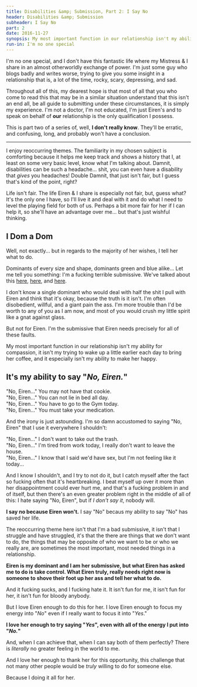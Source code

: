 ```yaml
---
title: Disabilities &amp; Submission, Part 2: I Say No
header: Disabilities &amp; Submission
subheader: I Say No
part: 2
date: 2016-11-27
synopsis: My most important function in our relationship isn't my ability for compassion, it isn't my trying to wake up a little earlier each day to bring her coffee, and it especially isn't my ability to make her happy.  It's my ability to say "No, Eiren."
run-in: I'm no one special
---
```


I'm no one special, and I don't have this fantastic life where my Mistress & I share in an almost otherworldly exchange of power.  I'm just some guy who blogs badly and writes worse, trying to give you some insight in a relationship that is, a lot of the time, rocky, scary, depressing, and sad.

Throughout all of this, my dearest hope is that most of all that you who come to read this that may be in a similar situation understand that this isn't an end all, be all guide to submitting under these circumstances, it is simply my experience.  I'm not a doctor, I'm not educated, I'm just Eiren's and to speak on behalf of **our** relationship is the only qualification I possess.

This is part two of a series of, well, **I don't really know**.  They'll be erratic, and confusing, long, and probably won't have a conclusion.

<hr>

I enjoy reoccurring themes.  The familiarity in my chosen subject is comforting because it helps me keep track and shows a history that I, at least on some very basic level, know what I'm talking about.  Damnit, disabilities can be such a headache... shit, you can even have a disability that *gives* you headaches! Double Damnit, that just isn't fair, but I guess that's kind of the point, right?

Life isn't fair. The life Eiren & I share is especially not fair, but, guess what?  It's the only one I have, so I'll live it and deal with it and do what I need to level the playing field for both of us.  Perhaps a bit more fair for her if I can help it, so she'll have an advantage over me... but that's just wishful thinking.

## I Dom a Dom

Well, not exactly... but in regards to the majority of her wishes, I tell her what to do.

Dominants of every size and shape, dominants green and blue alike... Let me tell you something: I'm a fucking terrible submissive.  We've talked about this [here](http://prickyourfinger.org/2015/11/06/disabilities-and-submission-part-1-fixing), [here](http://prickyourfinger.org/2016/04/24/the-whole-person-approach-to-submission), and [here](http://prickyourfinger.org/2016/05/27/lose-yourself-to-the-music).

I don't know a single dominant who would deal with half the shit I pull with Eiren and think that it's okay, because the truth is it isn't.  I'm often disobedient, willful, and a giant pain the ass.  I'm more trouble than I'd be worth to any of you as I am now, and most of you would crush my little spirit like a gnat against glass.

But not for Eiren.  I'm the submissive that Eiren needs precisely for all of these faults.

My most important function in our relationship isn't my ability for compassion, it isn't my trying to wake up a little earlier each day to bring her coffee, and it especially isn't my ability to make her happy.

## It's my ability to say "*No, Eiren.*"

"No, Eiren..." You may not have that cookie.<br>
"No, Eiren..." You can not lie in bed all day.<br>
"No, Eiren..." You have to go to the Gym today.<br>
"No, Eiren..." You must take your medication.<br>

And the irony is just astounding.  I'm so damn accustomed to saying "No, Eiren" that I use it everywhere I shouldn't:

"No, Eiren..." I don't want to take out the trash.<br>
"No, Eiren..." I'm tired from work today, I really don't want to leave the house.<br>
"No, Eiren..." I know that I said we'd have sex, but I'm not feeling like it today...<br>

And I know I shouldn't, and I try to not do it, but I catch myself after the fact so fucking often that it's heartbreaking.  I beat myself up over it more than her disappointment could ever hurt me, and that's a fucking problem in and of itself, but then there's an even greater problem right in the middle of all of this: I hate saying "No, Eiren", but if *I don't say it*, nobody will.

**I say no because Eiren won't.**  I say "No" becaus my ability to say "No" has saved her life.

The reoccurring theme here isn't that I'm a bad submissive, it isn't that I struggle and have struggled, it's that the there are things that we don't want to do, the things that may be opposite of who we want to be or who we really are, are sometimes the most important, most needed things in a relationship.

**Eiren is my dominant and I am her submissive, but what Eiren has asked me to do is take control.  What Eiren truly, really needs right now is someone to shove their foot up her ass and tell her what to do.**

And it fucking sucks, and I fucking hate it.  It isn't fun for me, it isn't fun for her, it isn't fun for bloody anybody.

But I love Eiren enough to do this for her.  I love Eiren enough to focus my energy into "*No*" even if I really want to focus it into "*Yes*."

**I love her enough to try saying "*Yes*", even with all of the energy I put into "*No.*"**

And, when I can achieve that, when I can say both of them perfectly?  There is *literally* no greater feeling in the world to me.

And I love her enough to thank her for this opportunity, this challenge that not many other people would be *truly* willing to do for someone else.

Because I doing it all for her.
